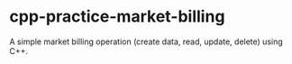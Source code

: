 # cpp-practice-market-billing
A simple market billing operation (create data, read, update, delete) using C++.
